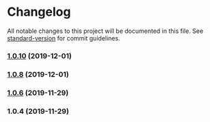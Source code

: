 # Changelog

All notable changes to this project will be documented in this file. See [standard-version](https://github.com/conventional-changelog/standard-version) for commit guidelines.

### [1.0.10](https://github.com/jucian0/redux-infinity-state/compare/v1.0.8...v1.0.10) (2019-12-01)



### [1.0.8](https://github.com/jucian0/redux-infinity-state/compare/v1.0.6...v1.0.8) (2019-12-01)



### [1.0.6](https://github.com/jucian0/redux-infinity-state/compare/v1.0.4...v1.0.6) (2019-11-29)



### 1.0.4 (2019-11-29)
